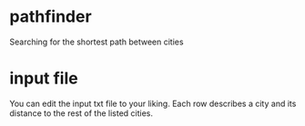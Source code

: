 # pathfinder
 Searching for the shortest path between cities
# input file
 You can edit the input txt file to your liking.
 Each row describes a city and its distance to the rest of the listed cities.